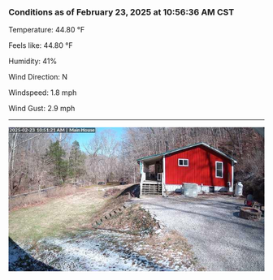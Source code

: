 ### Conditions as of February 23, 2025 at 10:56:36 AM CST 

Temperature: 44.80 &deg;F

Feels like: 44.80 &deg;F

Humidity: 41%

Wind Direction: N

Windspeed: 1.8 mph

Wind Gust: 2.9 mph

---

<img src="./images/latest.jpeg"/>

